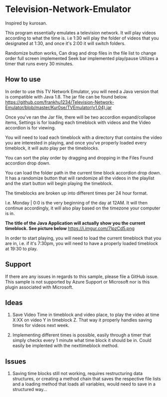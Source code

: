 # Television-Network-Emulator
Inspired by kurosan. 

This program essentially emulates a television network. It will play videos according to what the time is. i.e 1:30 will play the folder of videos that you designated at 1:30, and once it's 2:00 it will switch folders.

Randomize button works,
Can drag and drop files in the file list to change order
full screen implemented
Seek bar implemented
play/pause
Utilizes a timer that runs every 30 minutes.

## How to use

In order to use this TV Network Emulator, you will need a Java version that is compatible with Java 1.8. 
The jar file can be found below.
https://github.com/frankhu1234/Television-Network-Emulator/blob/master/Kur0se/TVEmulator(v1.04).jar

Once you've ran the Jar file, there will be two accordion expand/collapse items, Settings is for loading each timeblock with videos and the Video accordion is for viewing. 

You will need to load each timeblock with a directory that contains the video you are interested in playing, and once you've properly loaded every timeblock, it will auto play per the timeblocks. 

You can sort the play order by dragging and dropping in the Files Found accordion drop down. 

You can load the folder path in the current time block accordion drop down. It has a randomize button that will randomize all the videos in the playlist and the start button will begin playing the timeblock.

The timeblocks are broken up into different times per 24 hour format. 

I.e. Monday | 0:0 is the very beginning of the day at 12AM. 
It will then continue accordingly, it will also play based on the timezone your computer is in. 

**The title of the Java Application will actually show you the current timeblock. See picture below**
https://i.imgur.com/7IpzCd5.png

In order to start playing, you will need to load the current timeblock that you are in, i.e. if it's 7:30pm, you will need to have a properly loaded timeblock at 19:30 to play. 



## Support

If there are any issues in regards to this sample, please file a GitHub issue. This sample is not supported by Azure Support or Microsoft nor is this plugin associated with Microsoft.


## Ideas 


1. Save Video Time in timeblock and video place, to play the video at time X:XX on video Y in timeblock Z. That way it properly handles saving times for videos next week. 

2. Implementing different times is possible, easily through a timer that simply checks every 1 minute what time block it should be in. Could easily be implented with the nexttimeblock method. 



## Issues 

1. Saving time blocks still not working, requires restructuring data structures, or creating a method chain that saves the respective file lists and a loading method that loads all variables, would need to save in a structured way... 
